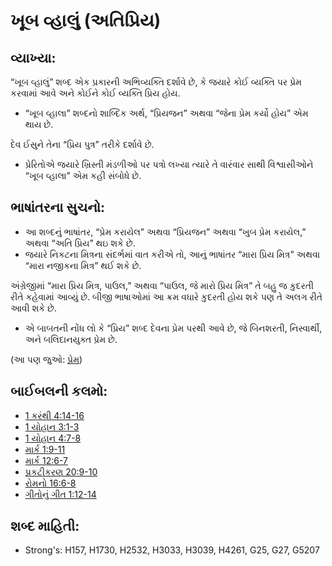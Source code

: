 # ખૂબ વ્હાલું (અતિપ્રિય)

## વ્યાખ્યા: 

“ખૂબ વ્હાલું” શબ્દ એક પ્રકારની અભિવ્યક્તિ દર્શાવે છે, કે જયારે કોઈ વ્યક્તિ પર પ્રેમ કરવામાં આવે અને કોઈને કોઈ વ્યક્તિ પ્રિય હોય.

* “ખૂબ વ્હાલા” શબ્દનો શાબ્દિક અર્થ, “પ્રિયજન” અથવા “જેના પ્રેમ કર્યો હોય” એમ થાય છે.

દેવ ઈસુને તેના “પ્રિય પુત્ર” તરીકે દર્શાવે છે.

* પ્રેરિતોએ જયારે ખ્રિસ્તી મંડળીઓ પર પત્રો લખ્યા ત્યારે તે વારંવાર સાથી વિશ્વાસીઓને “ખૂબ વ્હાલા” એમ કહી સંબોધે છે.

## ભાષાંતરના સુચનો: 

* આ શબ્દનું ભાષાંતર, “પ્રેમ કરાયેલ” અથવા “પ્રિયજન” અથવા “ખુબ પ્રેમ કરાયેલ,” અથવા “અતિ પ્રિય” થઇ શકે છે.
* જયારે નિકટના મિત્રના સંદર્ભમાં વાત કરીએ તો, આનું ભાષાંતર “મારા પ્રિય મિત્ર” અથવા “મારા નજીકના મિત્ર” થઈ શકે છે.

અંગ્રેજીમાં “મારા પ્રિય મિત્ર, પાઉલ,” અથવા “પાઉલ, જે મારો પ્રિય મિત્ર”  તે બહુ જ કુદરતી રીતે કહેવામાં આવ્યું છે.
બીજી ભાષાઓમાં આ ક્રમ વધારે કુદરતી હોય શકે પણ તે અલગ રીતે આવી શકે છે.

* એ બાબતની નોંધ લો કે “પ્રિય” શબ્દ દેવના પ્રેમ પરથી આવે છે, જે બિનશરતી, નિસ્વાર્થી, અને બલિદાનયુક્ત પ્રેમ છે.

(આ પણ જુઓ: [પ્રેમ](../kt/love.md))

## બાઈબલની કલમો: 

* [1 કરંથી 4:14-16](rc://gu/tn/help/1co/04/14)
* [1 યોહાન 3:1-3](rc://gu/tn/help/1jn/03/01)
* [1 યોહાન 4:7-8](rc://gu/tn/help/1jn/04/07)
* [માર્ક  1:9-11](rc://gu/tn/help/mrk/01/09)
* [માર્ક 12:6-7](rc://gu/tn/help/mrk/12/06)
* [પ્રકટીકરણ 20:9-10](rc://gu/tn/help/rev/20/09)
* [રોમનો 16:6-8](rc://gu/tn/help/rom/16/06)
* [ગીતોનું ગીત 1:12-14](rc://gu/tn/help/sng/01/12)

## શબ્દ માહિતી: 

* Strong's: H157, H1730, H2532, H3033, H3039, H4261, G25, G27, G5207
